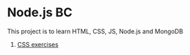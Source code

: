 # Node.js BC

This project is to learn HTML, CSS, JS, Node.js and MongoDB

1. [CSS exercises](css)

